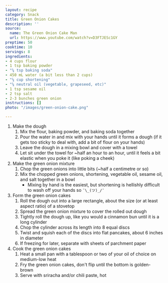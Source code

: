 ```yaml
---
layout: recipe
category: Snack
title: Green Onion Cakes
description: ''
source:
  name: The Green Onion Cake Man
  url: https://www.youtube.com/watch?v=D3FTJESc1GY
preptime: 50
cooktime: 10
servings: 8
ingredients:
- 4 cups flour
- 1 tsp baking powder
- "¼ tsp baking soda"
- 450 mL water (a bit less than 2 cups)
- "¼ cup shortening"
- "¼ neutral oil (vegetable, grapeseed, etc)"
- 1 tsp sesame oil
- 2 tsp salt
- 2-3 bunches green onion
instructions: []
photo: "/images/green-onion-cake.png"

---
```

1. Make the dough
    1. Mix the flour, baking powder, and baking soda together
    2. Pour the water in and mix with your hands until it forms a dough (if it gets too sticky to deal with, add a bit of flour on your hands)
    3. Leave the dough in a mixing bowl and cover with a towel
    4. Let sit under the towel for ~half an hour to an hour, until it feels a bit elastic when you poke it (like poking a cheek)
2. Make the green onion mixture
    1. Chop the green onions into little bits (~half a centimetre or so)
    2. Mix the chopped green onions, shortening, vegetable oil, sesame oil, and salt together in a bowl
        * Mixing by hand is the easiest, but shortening is hellishly difficult to wash off your hands so `¯\_(ツ)_/¯`
3. Form the green onion cakes
    1. Roll the dough out into a large rectangle, about the size (or at least aspect ratio) of a stovetop
    2. Spread the green onion mixture to cover the rolled out dough
    3. Tightly roll the dough up, like you would a cinnamon bun until it is a long cylinder
    4. Chop the cylinder across its length into 8 equal discs
    5. Twist and squish each of the discs into flat pancakes, about 6 inches in diameter
    6. If freezing for later, separate with sheets of parchment paper
4. Cook the green onion cakes
    1. Heat a small pan with a tablespoon or two of your oil of choice on medium-low heat
    2. Fry the green onion cakes, don't flip until the bottom is golden-brown
    3. Serve with sriracha and/or chili paste, hot